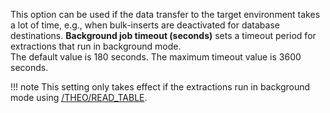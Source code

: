 
This option can be used if the data transfer to the target environment takes a lot of time, e.g., when bulk-inserts are deactivated for database destinations.
**Background job timeout (seconds)** sets a timeout period for extractions that run in background mode.<br>
The default value is 180 seconds. The maximum timeout value is 3600 seconds. 

!!! note 
	This setting only takes effect if the extractions run in background mode using [/THEO/READ_TABLE](../setup-in-sap/custom-function-module-for-table-extraction.md).
